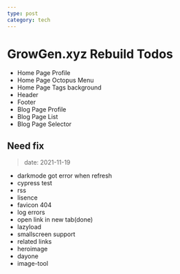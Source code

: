 ```yaml
---
type: post
category: tech
---
```


# GrowGen.xyz Rebuild Todos

- Home Page Profile
- Home Page Octopus Menu
- Home Page Tags background
- Header
- Footer
- Blog Page Profile
- Blog Page List
- Blog Page Selector

## Need fix

> date: 2021-11-19

- darkmode got error when refresh
- cypress test
- rss
- lisence
- favicon 404
- log errors
- open link in new tab(done)
- lazyload
- smallscreen support
- related links
- heroimage
- dayone
- image-tool